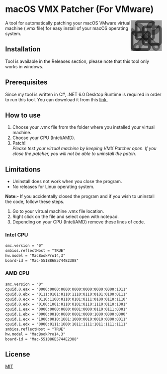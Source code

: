 # macOS VMX Patcher (For VMware)
<img src="/VMware%20Patcher.jpg?raw=true" width="100" align="right">
A tool for automatically patching your macOS VMware virtual machine (.vmx file) for easy install of your macOS operating system. 

## Installation

Tool is available in the Releases section, please note that this tool only works in windows.

## Prerequisites
Since my tool is written in C#, .NET 6.0 Desktop Runtime is required in order to run this tool. You can download it from this 
[link.](https://download.visualstudio.microsoft.com/download/pr/83d32568-c5a2-4117-9591-437051785f41/e75171da01b1fa5c796660dc4b96beed/windowsdesktop-runtime-6.0.23-win-x64.exe ".NET 6.0 Desktop Runtime")
## How to use
1) Choose your .vmx file from the folder where you installed your virtual machine.
2) Choose your CPU (Intel/AMD).
3) Patch!\
*Please test your virtual machine by keeping VMX Patcher open. If you close the patcher, you will not be able to uninstall the patch.*
## Limitations
- Uninstall does not work when you close the program.
- No releases for Linux operating system.

**Note:-** If you accidentally closed the program and if you wish to uninstall the code, follow these steps.
1) Go to your virtual machine .vmx file location.
2) Right click on the file and select open with notepad.
3) Depending on your CPU (Intel/AMD) remove these lines of code.
### Intel CPU
```
smc.version = "0"
smbios.reflectHost = "TRUE"
hw.model = "MacBookPro14,3"
board-id = "Mac-551B86E5744E2388"
```

### AMD CPU
```
smc.version = "0"
cpuid.0.eax = "0000:0000:0000:0000:0000:0000:0000:1011"
cpuid.0.ebx = "0111:0101:0110:1110:0110:0101:0100:0111"
cpuid.0.ecx = "0110:1100:0110:0101:0111:0100:0110:1110"
cpuid.0.edx = "0100:1001:0110:0101:0110:1110:0110:1001"
cpuid.1.eax = "0000:0000:0000:0001:0000:0110:0111:0001"
cpuid.1.ebx = "0000:0010:0000:0001:0000:1000:0000:0000"
cpuid.1.ecx = "1000:0010:1001:1000:0010:0010:0000:0011"
cpuid.1.edx = "0000:0111:1000:1011:1111:1011:1111:1111"
smbios.reflectHost = "TRUE"
hw.model = "MacBookPro14,3"
board-id = "Mac-551B86E5744E2388"
```

## License

[MIT](https://choosealicense.com/licenses/mit/)
